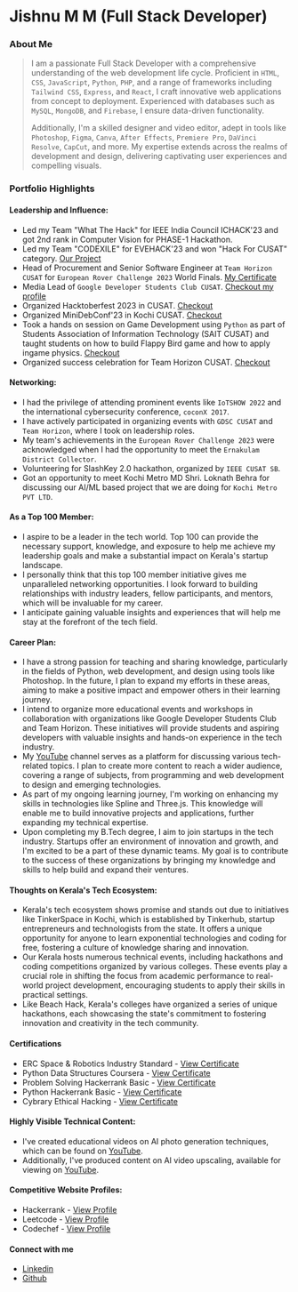 # Jishnu M M (Full Stack Developer)

### About Me

> I am a passionate Full Stack Developer with a comprehensive understanding of the web development life cycle. Proficient in `HTML`, `CSS`, `JavaScript`, `Python`, `PHP`, and a range of frameworks including `Tailwind CSS`, `Express`, and `React`, I craft innovative web applications from concept to deployment. Experienced with databases such as `MySQL`, `MongoDB`, and `Firebase`, I ensure data-driven functionality.
> 
> Additionally, I'm a skilled designer and video editor, adept in tools like `Photoshop`, `Figma`, `Canva`, `After Effects`, `Premiere Pro`, `DaVinci Resolve`, `CapCut`, and more. My expertise extends across the realms of development and design, delivering captivating user experiences and compelling visuals.


### Portfolio Highlights



#### Leadership and Influence:

- Led my Team "What The Hack" for IEEE India Council ICHACK'23 and got 2nd rank in Computer Vision for PHASE-1 Hackathon.
- Led my Team "CODEXILE" for EVEHACK'23 and won "Hack For CUSAT" category. [Our Project](https://devfolio.co/projects/cusatobot-7477)
- Head of Procurement and Senior Software Engineer at `Team Horizon CUSAT` for `European Rover Challenge 2023` World Finals. [My Certificate](https://roverchallenge.eu/certificate/2023-onsite-horizon-jishnu-m-m/)
- Media Lead of `Google Developer Students Club CUSAT`. [Checkout my profile](https://gdsc.community.dev/u/m5vcqn/)
- Organized Hacktoberfest 2023 in CUSAT. [Checkout](https://events.mlh.io/events/10276-hacktoberfest-2023-in-cusat)
- Organized MiniDebConf'23 in Kochi CUSAT. [Checkout](https://www.linkedin.com/posts/thepywizard_minidebconf23-opensource-debian-activity-7121717940659400704-I7Mv?utm_source=share&utm_medium=member_desktop)
- Took a hands on session on Game Development using `Python` as part of Students Association of Information Technology (SAIT CUSAT) and taught students on how to build Flappy Bird game and how to apply ingame physics. [Checkout](https://www.linkedin.com/posts/students-association-of-information-technology-sait-cusat_pythonworkshop-sait-learningtogether-activity-7067182207244648450-6cxL?utm_source=share&utm_medium=member_desktop)
- Organized success celebration for Team Horizon CUSAT. [Checkout](https://www.linkedin.com/posts/thepywizard_teamhorizon-erc2023-spaceexploration-activity-7117344353609539584-8Atu?utm_source=share&utm_medium=member_desktop)
  
#### Networking:

- I had the privilege of attending prominent events like `IoTSHOW 2022` and the international cybersecurity conference, `coconX 2017`.
- I have actively participated in organizing events with `GDSC CUSAT` and `Team Horizon`, where I took on leadership roles.
-  My team's achievements in the `European Rover Challenge 2023` were acknowledged when I had the opportunity to meet the `Ernakulam District Collector`.
-  Volunteering for SlashKey 2.0 hackathon, organized by `IEEE CUSAT SB`.
-  Got an opportunity to meet Kochi Metro MD Shri. Loknath Behra for discussing our AI/ML based project that we are doing for `Kochi Metro PVT LTD`.


#### As a Top 100 Member:

- I aspire to be a leader in the tech world. Top 100 can provide the necessary support, knowledge, and exposure to help me achieve my leadership goals and make a substantial impact on Kerala's startup landscape.
- I personally think that this top 100 member initiative gives me unparalleled networking opportunities. I look forward to building relationships with industry leaders, fellow participants, and mentors, which will be invaluable for my career.
- I anticipate gaining valuable insights and experiences that will help me stay at the forefront of the tech field.

#### Career Plan: 

- I have a strong passion for teaching and sharing knowledge, particularly in the fields of Python, web development, and design using tools like Photoshop. In the future, I plan to expand my efforts in these areas, aiming to make a positive impact and empower others in their learning journey.
- I intend to organize more educational events and workshops in collaboration with organizations like Google Developer Students Club and Team Horizon. These initiatives will provide students and aspiring developers with valuable insights and hands-on experience in the tech industry.
- My [YouTube](https://www.youtube.com/@thepywizard) channel serves as a platform for discussing various tech-related topics. I plan to create more content to reach a wider audience, covering a range of subjects, from programming and web development to design and emerging technologies.
-  As part of my ongoing learning journey, I'm working on enhancing my skills in technologies like Spline and Three.js. This knowledge will enable me to build innovative projects and applications, further expanding my technical expertise.
- Upon completing my B.Tech degree, I aim to join startups in the tech industry. Startups offer an environment of innovation and growth, and I'm excited to be a part of these dynamic teams. My goal is to contribute to the success of these organizations by bringing my knowledge and skills to help build and expand their ventures.

#### Thoughts on Kerala's Tech Ecosystem:

- Kerala's tech ecosystem shows promise and stands out due to initiatives like TinkerSpace in Kochi, which is established by Tinkerhub, startup entrepreneurs and technologists from the state. It offers a unique opportunity for anyone to learn exponential technologies and coding for free, fostering a culture of knowledge sharing and innovation.
- Our Kerala hosts numerous technical events, including hackathons and coding competitions organized by various colleges. These events play a crucial role in shifting the focus from academic performance to real-world project development, encouraging students to apply their skills in practical settings.
- Like Beach Hack, Kerala's colleges have organized a series of unique hackathons, each showcasing the state's commitment to fostering innovation and creativity in the tech community.

#### Certifications

- ERC Space & Robotics Industry Standard - [View Certificate](https://roverchallenge.eu/certificate/2023-onsite-horizon-jishnu-m-m/)
- Python Data Structures Coursera - [View Certificate](https://www.coursera.org/account/accomplishments/certificate/M25J2P2N67FH)
- Problem Solving Hackerrank Basic - [View Certificate](https://www.hackerrank.com/certificates/0f99f491bc98)
- Python Hackerrank Basic - [View Certificate](https://www.hackerrank.com/certificates/79ee63e850b1)
- Cybrary Ethical Hacking - [View Certificate](https://app.cybrary.it/courses/api/certificate/CC-49087ed0-b243-4df4-ab02-05fef12ae87d/view)

#### Highly Visible Technical Content:

- I've created educational videos on AI photo generation techniques, which can be found on [YouTube](https://youtu.be/M1u4QFWLTxc).
- Additionally, I've produced content on AI video upscaling, available for viewing on [YouTube](https://youtu.be/VQUeTSFWMN4).

#### Competitive Website Profiles:

- Hackerrank - [View Profile](https://www.hackerrank.com/profile/thepywizard)
- Leetcode - [View Profile](https://www.leetcode.com/thepywizard)
- Codechef - [View Profile](https://www.codechef.com/users/thepywizard)

#### Connect with me

- [Linkedin](https://linkedin.com/in/thepywizard)
- [Github](https://github.com/thepywizard)
